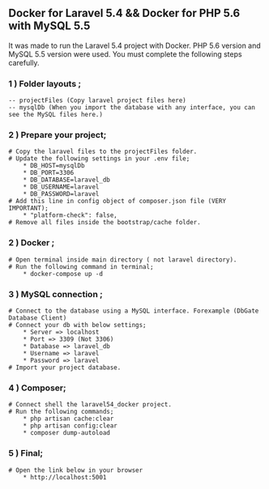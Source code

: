 ## Docker for Laravel 5.4 && Docker for PHP 5.6 with MySQL 5.5
It was made to run the Laravel 5.4 project with Docker.
PHP 5.6 version and MySQL 5.5 version were used.
You must complete the following steps carefully.

### 1 ) Folder layouts ; 
    -- projectFiles (Copy laravel project files here)
    -- mysqlDb (When you import the database with any interface, you can see the MySQL files here.)
### 2 ) Prepare your project; 
    # Copy the laravel files to the projectFiles folder.
    # Update the following settings in your .env file;
        * DB_HOST=mysqlDb
        * DB_PORT=3306
        * DB_DATABASE=laravel_db
        * DB_USERNAME=laravel
        * DB_PASSWORD=laravel
    # Add this line in config object of composer.json file (VERY IMPORTANT);
        * "platform-check": false, 
    # Remove all files inside the bootstrap/cache folder.
### 2 ) Docker ; 
    # Open terminal inside main directory ( not laravel directory).
    # Run the following command in terminal;
        * docker-compose up -d
### 3 ) MySQL connection ; 
    # Connect to the database using a MySQL interface. Forexample (DbGate Database Client)
    # Connect your db with below settings;
        * Server => localhost
        * Port => 3309 (Not 3306)
        * Database => laravel_db
        * Username => laravel
        * Password => laravel
    # Import your project database.
### 4 ) Composer; 
    # Connect shell the laravel54_docker project.
    # Run the following commands;
        * php artisan cache:clear
        * php artisan config:clear
        * composer dump-autoload
### 5 ) Final; 
    # Open the link below in your browser
        * http://localhost:5001